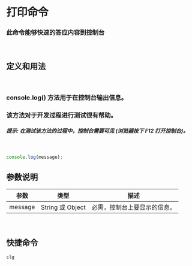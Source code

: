 <!--
 * @Autor: za-wangxuezhong
 * @Date: 2020-10-08 04:12:06
 * @LastEditors: za-wangxuezhong
 * @LastEditTime: 2020-10-08 17:53:01
 * @Description:
 * @ToDo:
 * @JiraID: SOMPO-
-->
# 打印命令

### 此命令能够快速的答应内容到控制台
<br/>

## 定义和用法
<br/>

### console.log() 方法用于在控制台输出信息。
### 该方法对于开发过程进行测试很有帮助。

##### 提示: 在测试该方法的过程中，控制台需要可见 (浏览器按下 F12 打开控制台)。
<br/>

```javascript
console.log(message);
```

## 参数说明
|参数|类型|描述|
|-|-|-|
|message|String 或 Object|必需，控制台上要显示的信息。|
<br/>

## 快捷命令
```javascript
clg
```

<div style="display:none">
    "Print console": {
            "prefix": "cl",
            "body": [
                "console.log('$1');",
                "$2"
            ],
            "description": "Log otput to console"
    }
</div>
